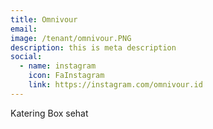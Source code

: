 ```yaml
---
title: Omnivour
email: 
image: /tenant/omnivour.PNG
description: this is meta description
social:
  - name: instagram
    icon: FaInstagram
    link: https://instagram.com/omnivour.id
---
```

Katering Box sehat